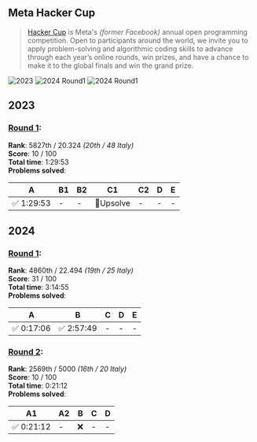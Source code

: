 ## Meta Hacker Cup

> [Hacker Cup](https://www.facebook.com/codingcompetitions/hacker-cup/) is Meta's _(former Facebook)_ annual open programming competition. Open to participants around the world, we invite you to apply problem-solving and algorithmic coding skills to advance through each year’s online rounds, win prizes, and have a chance to make it to the global finals and win the grand prize.

![2023](https://img.shields.io/badge/2023-5827th-0467DF)
![2024 Round1](https://img.shields.io/badge/2024_Round1-4860th-0467DF)
![2024 Round1](https://img.shields.io/badge/2024_Round2-2569th-0467DF)

## 2023

### [Round 1](https://www.facebook.com/codingcompetitions/hacker-cup/2023/round-1):

**Rank**: 5827th / 20.324 _(20th / 48 Italy)_\
**Score**: 10 / 100\
**Total time**: 1:29:53\
**Problems solved**:

|A|B1|B2|C1|C2|D|E|
|-|-|-|-|-|-|-|
|✅ 1:29:53|-|-|📘Upsolve|-|-|-|

## 2024

### [Round 1](https://www.facebook.com/codingcompetitions/hacker-cup/2024/round-1):

**Rank**: 4860th / 22.494 _(19th / 25 Italy)_\
**Score**: 31 / 100\
**Total time**: 3:14:55\
**Problems solved**:

|A|B|C|D|E|
|-|-|-|-|-|
|✅ 0:17:06|✅ 2:57:49|-|-|-|-|-|

### [Round 2](https://www.facebook.com/codingcompetitions/hacker-cup/2024/round-2):

**Rank**: 2569th / 5000 _(16th / 20 Italy)_\
**Score**: 10 / 100\
**Total time**: 0:21:12\
**Problems solved**:

|A1|A2|B|C|D|
|-|-|-|-|-|
|✅ 0:21:12|-|❌|-|-|-|-|
